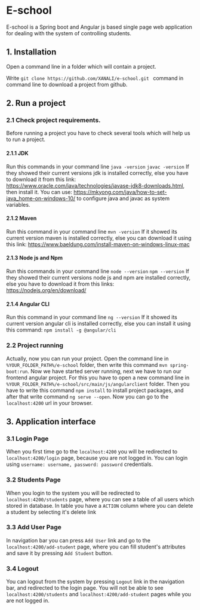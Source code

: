 # E-school
E-school is a Spring boot and Angular js based single page web application for dealing with the system of controlling students.

## 1. Installation
Open a command line in a folder which will contain a project.

Write ```git clone https://github.com/XANALI/e-school.git ``` command in command line to download a project from github. 

## 2. Run a project

### 2.1 Check project requirements.
Before running a project you have to check several tools which will help us to run a project.

#### 2.1.1 JDK
Run this commands in your command line
`java -version`
`javac -version`
If they showed their current versions jdk is installed correctly, else you have to download it from this link: https://www.oracle.com/java/technologies/javase-jdk8-downloads.html,
then install it. You can use: https://mkyong.com/java/how-to-set-java_home-on-windows-10/ to configure java and javac as system variables.

#### 2.1.2 Maven
Run this command in your command line
`mvn -version`
If it showed its current version maven is installed correctly, else you can download it using this link: https://www.baeldung.com/install-maven-on-windows-linux-mac

#### 2.1.3 Node js and Npm
Run this commands in your command line
`node --version`
`npm --version`
If they showed their current versions node js and npm are installed correctly, else you have to download it from this links: https://nodejs.org/en/download/

#### 2.1.4 Angular CLI
Run this command in your command line
`ng --version`
If it showed its current version angular cli is installed correctly, else you can install it using this command: `npm install -g @angular/cli`

### 2.2 Project running
Actually, now you can run your project. Open the command line in `%YOUR_FOLDER_PATH%/e-school` folder, then write this command `mvn spring-boot:run`.
Now we have started server running, next we have to run our frontend angular project. For this you have to open a new command line in `%YOUR_FOLDER_PATH%/e-school/src/main/js/angularclient` folder. Then you have to write this command `npm install` to install project packages, and after that write command `ng serve --open`. Now you can go to the `localhost:4200` url in your browser.

## 3. Application interface

### 3.1 Login Page
When you first time go to the `localhost:4200` you will be redirected to `localhost:4200/login` page, because you are not logged in. You can login using `username: username, password: password` credentials.

### 3.2 Students Page
When you login to the system you will be redirected to `localhost:4200/students` page, where you can see a table of all users which stored in database. In table you have a `ACTION` column where you can delete a student by selecting it's delete link

### 3.3 Add User Page
In navigation bar you can press `Add User` link and go to the `localhost:4200/add-student` page, where you can fill student's attributes and save it by pressing `Add Student` button.

### 3.4 Logout
You can logout from the system by pressing `Logout` link in the navigation bar, and redirected to the login page. You will not be able to see `localhost:4200/students` and `localhost:4200/add-student` pages while you are not logged in.




